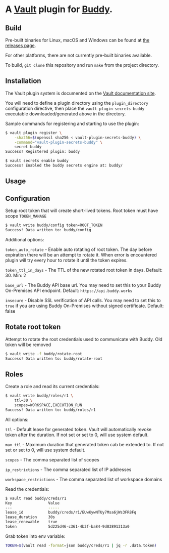 # A [Vault](https://www.vaultproject.io) plugin for [Buddy](https://buddy.works).

## Build

Pre-built binaries for Linux, macOS and Windows can be found at [the releases page](https://github.com/buddy/vault-plugin-secrets-buddy/releases).

For other platforms, there are not currently pre-built binaries available.

To build, `git clone` this repository and run `make` from the project directory.

## Installation

The Vault plugin system is documented on the [Vault documentation site](https://www.vaultproject.io/docs/internals/plugins.html).

You will need to define a plugin directory using the `plugin_directory` configuration directive, then place the `vault-plugin-secrets-buddy` executable downloaded/generated above in the directory.

Sample commands for registering and starting to use the plugin:
```sh
$ vault plugin register \
    -sha256=$(openssl sha256 < vault-plugin-secrets-buddy) \
    -command="vault-plugin-secrets-buddy" \
    secret buddy
Success! Registered plugin: buddy

$ vault secrets enable buddy
Success! Enabled the buddy secrets engine at: buddy/
```

## Usage

## Configuration

Setup root token that will create short-lived tokens. Root token must have scope `TOKEN_MANAGE`

```sh
$ vault write buddy/config token=ROOT_TOKEN
Success! Data written to: buddy/config
```

Additional options: 

`token_auto_rotate` - Enable auto rotating of root token. The day before expiration there will be an attempt to rotate it. When error is encountered plugin will try every hour to rotate it until the token expires.

`token_ttl_in_days` - The TTL of the new rotated root token in days. Default: 30. Min: 2

`base_url` - The Buddy API base url. You may need to set this to your Buddy On-Premises API endpoint. Default: `https://api.buddy.works`

`insecure` - Disable SSL verification of API calls. You may need to set this to `true` if you are using Buddy On-Premises without signed certificate. Default: false

## Rotate root token

Attempt to rotate the root credentials used to communicate with Buddy. Old token will be removed

```sh
$ vault write -f buddy/rotate-root
Success! Data written to: buddy/rotate-root
```

## Roles

Create a role and read its current credentials:

```sh
$ vault write buddy/roles/r1 \
    ttl=30 \
    scopes=WORKSPACE,EXECUTION_RUN
Success! Data written to: buddy/roles/r1    
```

All options:

`ttl` - Default lease for generated token. Vault will automatically revoke token after the duration. If not set or set to 0, will use system default.

`max_ttl` - Maximum duration that generated token cab be extended to. If not set or set to 0, will use system default.

`scopes` - The comma separated list of scopes

`ip_restrictions` - The comma separated list of IP addresses

`workspace_restrictions` - The comma separated list of workspace domains

Read the credentials:

```sh
$ vault read buddy/creds/r1
Key                Value
---                -----
lease_id           buddy/creds/r1/EUwKywNTUy7Msa6jWs3FR8Fq
lease_duration     30s
lease_renewable    true
token              5d225d46-c361-4b3f-ba84-9d83891313a0
```

Grab token into env variable:

```sh
TOKEN=$(vault read -format=json buddy/creds/r1 | jq -r .data.token)
```




